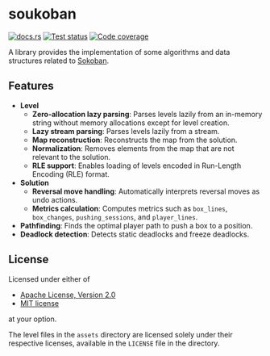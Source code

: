 # soukoban

[![docs.rs](https://img.shields.io/docsrs/soukoban)](https://docs.rs/soukoban)
[![Test status](https://img.shields.io/github/actions/workflow/status/ShenMian/soukoban/test.yml?label=test)](https://github.com/ShenMian/soukoban/actions/workflows/test.yml)
[![Code coverage](https://img.shields.io/codecov/c/github/ShenMian/soukoban)](https://app.codecov.io/gh/ShenMian/soukoban)

A library provides the implementation of some algorithms and data structures related to [Sokoban].

## Features

- **Level**
  - **Zero-allocation lazy parsing**: Parses levels lazily from an in-memory string without memory allocations except for level creation.
  - **Lazy stream parsing**: Parses levels lazily from a stream.
  - **Map reconstruction**: Reconstructs the map from the solution.
  - **Normalization**: Removes elements from the map that are not relevant to the solution.
  - **RLE support**: Enables loading of levels encoded in Run-Length Encoding (RLE) format.
- **Solution**
  - **Reversal move handling**: Automatically interprets reversal moves as undo actions.
  - **Metrics calculation**: Computes metrics such as `box_lines`, `box_changes`, `pushing_sessions`, and `player_lines`.
- **Pathfinding**: Finds the optimal player path to push a box to a position.
- **Deadlock detection**: Detects static deadlocks and freeze deadlocks.

## License

Licensed under either of

- [Apache License, Version 2.0](LICENSE-APACHE)
- [MIT license](LICENSE-MIT)

at your option.

The level files in the `assets` directory are licensed solely under
their respective licenses, available in the `LICENSE` file in the directory.

[sokoban]: https://en.wikipedia.org/wiki/Sokoban
